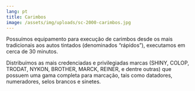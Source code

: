 ```yaml
---
lang: pt
title: Carimbos
image: /assets/img/uploads/sc-2000-carimbos.jpg
---
```

Possuímos equipamento para execução de carimbos desde os mais tradicionais aos autos tintados (denominados “rápidos”), executamos em cerca de 30 minutos.

Distribuímos as mais credenciadas e privilegiadas marcas (SHINY, COLOP, TRODAT, NYKON, BROTHER, MARCK, REINER, e dentre outras) que possuem uma  gama  completa para marcação, tais como datadores, numeradores, selos brancos e sinetes.
